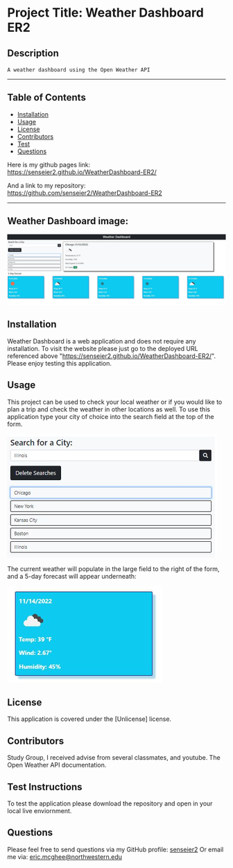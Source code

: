 
    
# Project Title: Weather Dashboard ER2

## Description
    A weather dashboard using the Open Weather API

- - - - -

## Table of Contents

* [Installation](#installation)
* [Usage](#usage)
* [License](#license)
* [Contributors](#contributors)
* [Test](#test)
* [Questions](#questions)

Here is my github pages link: https://senseier2.github.io/WeatherDashboard-ER2/

And a link to my repository: https://github.com/senseier2/WeatherDashboard-ER2

---

## Weather Dashboard image:

![Dashboard](./assets/Weather-D.JPG)

## Installation
Weather Dashboard is a web application and does not require any installation.  To visit the website please just go to the deployed URL referenced above "https://senseier2.github.io/WeatherDashboard-ER2/".  Please enjoy testing this application.

## Usage
This project can be used to check your local weather or if you would like to plan a trip and check the weather in other locations as well. To use this application type your city of choice into the search field at the top of the form.

![Search Form](./assets/Weather-S.JPG)

The current weather will populate in the large field to the right of the form, and a 5-day forecast will appear underneath:

![Card example](./assets/Weather-C.JPG)


## License
This application is  covered under the [Unlicense] license.

## Contributors
Study Group, I received advise from several classmates, and youtube.  The Open Weather API documentation.

## Test Instructions
To test the application please download the repository and open in your local live enviornment.  

## Questions
Please feel free to send questions via my GitHub profile: [senseier2](https://github.com/senseier2)
Or email me via: eric.mcghee@northwestern.edu
    